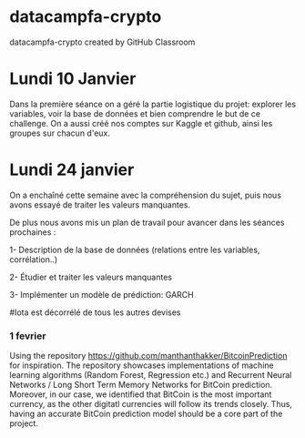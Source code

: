 # datacampfa-crypto
datacampfa-crypto created by GitHub Classroom

# Lundi 10 Janvier

Dans la première séance on a géré la partie logistique du projet: explorer les variables, voir la base de données et bien comprendre le but de ce challenge. 
On a aussi créé nos comptes sur Kaggle et github, ainsi les groupes sur chacun d'eux.

# Lundi 24 janvier
On a enchaîné cette semaine avec la compréhension du sujet, puis nous avons essayé de traiter les valeurs manquantes.

De plus nous avons mis un plan de travail pour avancer dans les séances prochaines :

1- Description de la base de données (relations entre les variables, corrélation..)

2- Étudier et traiter les valeurs manquantes

3- Implémenter un modèle de prédiction: GARCH

#Iota est décorrélé de tous les autres devises

### 1 fevrier 
Using the repository https://github.com/manthanthakker/BitcoinPrediction for inspiration. The repository showcases implementations of machine learning algorithms (Random Forest, Regression etc.) and Recurrent Neural Networks / Long Short Term Memory Networks for BitCoin prediction.
Moreover, in our case, we identified that BitCoin is the most important currency, as the other digitatl currencies will follow its trends closely. Thus, having an accurate BitCoin prediction model should be a core part of the project.
